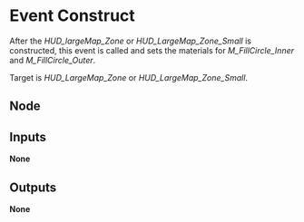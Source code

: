# Event Construct
After the *HUD_largeMap_Zone* or *HUD_LargeMap_Zone_Small* is constructed, 
this event is called and sets the materials for *M_FillCircle_Inner* and *M_FillCircle_Outer*.  

Target is *HUD_LargeMap_Zone* or *HUD_LargeMap_Zone_Small*.  

## Node

## Inputs
**None**

## Outputs
**None**